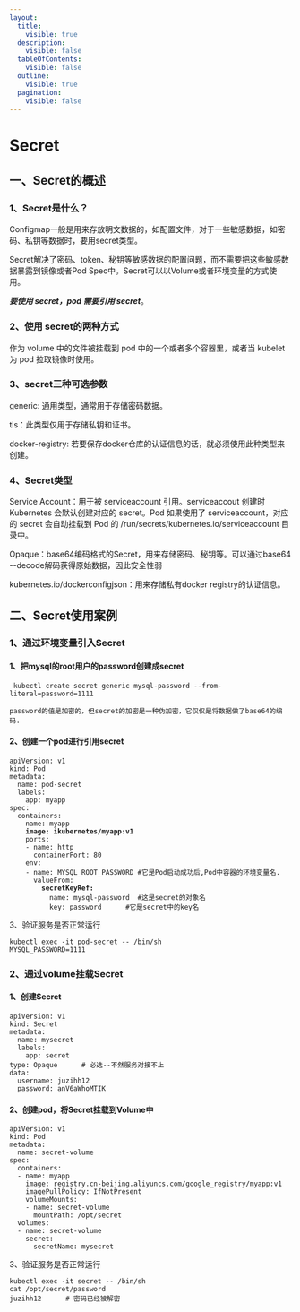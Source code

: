 ```yaml
---
layout:
  title:
    visible: true
  description:
    visible: false
  tableOfContents:
    visible: false
  outline:
    visible: true
  pagination:
    visible: false
---
```


# Secret

## 一、Secret的概述

### 1、Secret是什么？

Configmap一般是用来存放明文数据的，如配置文件，对于一些敏感数据，如密码、私钥等数据时，要用secret类型。

Secret解决了密码、token、秘钥等敏感数据的配置问题，而不需要把这些敏感数据暴露到镜像或者Pod Spec中。Secret可以以Volume或者环境变量的方式使用。

_**要使用 secret，pod 需要引用 secret**_。

### 2、使用 secret的两种方式

作为 volume 中的文件被挂载到 pod 中的一个或者多个容器里，或者当 kubelet 为 pod 拉取镜像时使用。

### 3、secret三种可选参数

generic: 通用类型，通常用于存储密码数据。&#x20;

tls：此类型仅用于存储私钥和证书。&#x20;

docker-registry: 若要保存docker仓库的认证信息的话，就必须使用此种类型来创建。

### 4、Secret类型

Service Account：用于被 serviceaccount 引用。serviceaccout 创建时 Kubernetes 会默认创建对应的 secret。Pod 如果使用了 serviceaccount，对应的 secret 会自动挂载到 Pod 的 /run/secrets/kubernetes.io/serviceaccount 目录中。

Opaque：base64编码格式的Secret，用来存储密码、秘钥等。可以通过base64 --decode解码获得原始数据，因此安全性弱

kubernetes.io/dockerconfigjson：用来存储私有docker registry的认证信息。

## 二、Secret使用案例&#x20;

### 1、通过环境变量引入Secret

#### 1、把mysql的root用户的password创建成secret

```
 kubectl create secret generic mysql-password --from-literal=password=1111
```

`password的值是加密的，但secret的加密是一种伪加密，它仅仅是将数据做了base64的编码.`

#### 2、创建一个pod进行引用secret

<pre><code>apiVersion: v1
kind: Pod
metadata:
  name: pod-secret
  labels:
    app: myapp
spec:
  containers:
    name: myapp
<strong>    image: ikubernetes/myapp:v1
</strong>    ports:
    - name: http
      containerPort: 80
    env:
    - name: MYSQL_ROOT_PASSWORD #它是Pod启动成功后,Pod中容器的环境变量名.
      valueFrom:
<strong>        secretKeyRef:
</strong>          name: mysql-password  #这是secret的对象名
          key: password      #它是secret中的key名
</code></pre>

3、验证服务是否正常运行

```
kubectl exec -it pod-secret -- /bin/sh
MYSQL_PASSWORD=1111
```

### 2、通过volume挂载Secret

#### 1、创建Secret

```
apiVersion: v1
kind: Secret
metadata:
  name: mysecret
  labels: 
    app: secret
type: Opaque      # 必选--不然服务对接不上
data:
  username: juzihh12
  password: anV6aWhoMTIK
```

#### 2、创建pod，将Secret挂载到Volume中

```
apiVersion: v1
kind: Pod
metadata:
  name: secret-volume
spec:
  containers:
  - name: myapp
    image: registry.cn-beijing.aliyuncs.com/google_registry/myapp:v1
    imagePullPolicy: IfNotPresent
    volumeMounts:
    - name: secret-volume
      mountPath: /opt/secret
  volumes:
  - name: secret-volume
    secret:
      secretName: mysecret
```

3、验证服务是否正常运行

```
kubectl exec -it secret -- /bin/sh
cat /opt/secret/password 
juzihh12      # 密码已经被解密
```
